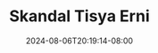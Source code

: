 --- 
title: "Skandal Tisya Erni"
description: "download bokep Skandal Tisya Erni instagram   terbaru"
date: 2024-08-06T20:19:14-08:00
file_code: "48g7y7z1ghra"
draft: false
cover: "7idn2pq9i10vipza.jpg"
tags: ["Skandal", "Tisya", "Erni", "bokep-indo", "bokep-viral", "bokep-ig"]
length: 616
fld_id: "1235740"
foldername: "Asupan Pemuas Nafsu"
categories: ["Asupan Pemuas Nafsu"]
views: 61
---